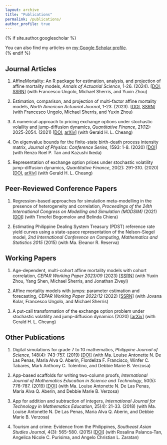 ```yaml
---
layout: archive
title: "Publications"
permalink: /publications/
author_profile: true
---
```


{% if site.author.googlescholar %}
  <div class="wordwrap">You can also find my articles on <a href="{{site.author.googlescholar}}">my Google Scholar profile</a>.</div> 
{% endif %}



## Journal Articles

1. AffineMortality: An R package for estimation, analysis, and projection of affine mortality models, *Annals of Actuarial Science*, 1-26. (2024). [[DOI](https://doi.org/10.1017/S1748499524000149), [SSRN](https://papers.ssrn.com/sol3/papers.cfm?abstract_id=3912983)]
    (with Francesco Ungolo, Michael Sherris, and Yuxin Zhou)


1. Estimation, comparison, and projection of multi-factor affine mortality models, *North American Actuarial Journal*, 1-23. (2023). [[DOI](https://doi.org/10.1080/10920277.2023.2238793), [SSRN](https://papers.ssrn.com/sol3/papers.cfm?abstract_id=3912981)]
    (with Francesco Ungolo, Michael Sherris, and Yuxin Zhou)

1. A numerical approach to pricing exchange options under stochastic volaility and jump-diffusion dynamics, *Quantitative Finance*, 21(12): 2025-2054. (2021) [[DOI](https://doi.org/10.1080/14697688.2021.1926534), [arXiv](https://arxiv.org/abs/2106.07362)]
    (with Gerald H. L. Cheang)

1. On eigenvalue bounds for the finite-state birth-death process intensity matrix, *Journal of Physics: Conference Series*, 1593: 1-8. (2020) [[DOI](https://doi.org/10.1088/1742-6596/1593/1/012005)]
    (with Renzo Roel P. Tan and Kazushi Ikeda)

1. Representation of exchange option prices under stochastic volatility jump-diffusion dynamics, *Quantitative Finance*, 20(2): 291-310. (2020) [[DOI](https://doi.org/10.1080/14697688.2019.1655785), [arXiv](https://arxiv.org/abs/2002.10202)]
    (with Gerald H. L. Cheang)

## Peer-Reviewed Conference Papers

1. Regression-based approaches for simulation meta-modelling in the presence of heterogeneity and correlation, *Proceedings of the 24th International Congress on Modelling and Simulation (MODSIM)* (2021) [[DOI](https://doi.org/10.36334/modsim.2021.M5.garces)]
    (with Timofei Bogomolov and Belinda Chiera)

1. Estimating Philippine Dealing System Treasury (PDST) reference rate yield curves using a state-space representation of the Nelson-Siegel model, *2nd International Conference on Computing, Mathematics and Statistics 2015* (2015)
    (with Ma. Eleanor R. Reserva)

## Working Papers

1. Age-dependent, multi-cohort affine mortality models with cohort correlation, *CEPAR Working Paper 2023/09* (2023) [[SSRN](https://papers.ssrn.com/sol3/papers.cfm?abstract_id=4456316)]
    (with Yuxin Zhou, Yang Shen, Michael Sherris, and Jonathan Ziveyi)

1. Affine mortality models with jumps: parameter estimation and forecasting, *CEPAR Working Paper 2022/12* (2022) [[SSRN](https://papers.ssrn.com/sol3/papers.cfm?abstract_id=4220454)]
    (with Jovana Kolar, Francesco Ungolo, and Michael Sherris)

1. A put-call transformation of the exchange option problem under stochastic volatility and jump-diffusion dynamics (2020) [[arXiv](https://arxiv.org/abs/2002.10194)]
    (with Gerald H. L. Cheang)


## Other Publications

1. Digital simulations for grade 7 to 10 mathematics, *Philippine Journal of Science*, 148(4): 743-757. (2019) [[DOI](https://philjournalsci.dost.gov.ph/publication/regular-issues/past-issues/95-vol-148-no-4-december-2019/1149-digital-simulations-for-grade-7-to-10-mathematics)]
    (with Ma. Louise Antonette N. De Las Penas, Maria Alva Q. Aberin, Flordeliza F. Francisco, Winfer C. Tabares, Mark Anthony C. Tolentino, and Debbie Marie B. Verzosa)

1. App-based scaffolds for writing two-column proofs, *International Journal of Mathematics Education in Science and Technology*, 50(5): 776-787. (2019) [[DOI](https://doi.org/10.1080/0020739X.2018.1500654)]
    (with Ma. Louise Antonette N. De Las Penas, Maria Alva Q. Aberin, and Debbie Marie B. Verzosa)

1. App for addition and subtraction of integers, *International Journal for Technology in Mathematics Education*, 25(4): 21-33. (2018)
    (with Ma. Louise Antonette N. De Las Penas, Maria Alva Q. Aberin, and Debbie Marie B. Verzosa)

1. Tourism and crime: Evidence from the Philippines, *Southeast Asian Studies Journal*, 4(3): 565-580. (2015) [[DOI](https://doi.org/10.20495/seas.4.3_565)]
    (with Rosalina Palanca-Tan, Angelica Nicole C. Purisima, and Angelo Christian L. Zaratan)

<!--

{% include base_path %}

{% for post in site.publications reversed %}
  {% include archive-single.html %}
{% endfor %}

-->
